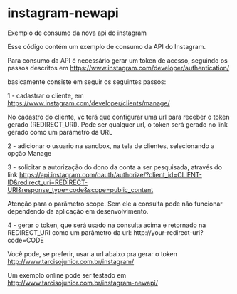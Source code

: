 # instagram-newapi
Exemplo de consumo da nova api do instagram


Esse código contém um exemplo de consumo da API do Instagram.

Para consumo da API é necessário gerar um token de acesso, seguindo os passos descritos em 
https://www.instagram.com/developer/authentication/

basicamente consiste em seguir os seguintes passos:

1 - cadastrar o cliente, em https://www.instagram.com/developer/clients/manage/

No cadastro do cliente, vc terá que configurar uma url para receber o token gerado (REDIRECT_URI). Pode ser qualquer url, 
o token será gerado no link gerado como um parâmetro da URL

2 - adicionar o usuario na sandbox, na tela de clientes, selecionando a opção Manage

3 - solicitar a autorização do dono da conta a ser pesquisada, através do link
https://api.instagram.com/oauth/authorize/?client_id=CLIENT-ID&redirect_uri=REDIRECT-URI&response_type=code&scope=public_content

Atenção para o parâmetro scope. Sem ele a consulta pode não funcionar dependendo da aplicação em desenvolvimento.

4 - gerar o token, que será usado na consulta acima e retornado na REDIRECT_URI como um parâmetro da url:
http://your-redirect-uri?code=CODE


Você pode, se preferir, usar a url abaixo pra gerar o token
http://www.tarcisojunior.com.br/instagram/

Um exemplo online pode ser testado em
http://www.tarcisojunior.com.br/instagram-newapi/


